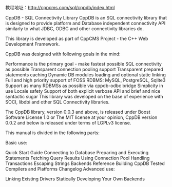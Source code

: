 
教程地址：http://cppcms.com/sql/cppdb/index.html

CppDB - SQL Connectivity Library
CppDB is an SQL connectivity library that is designed to provide platform and Database independent connectivity API similarly to what JDBC, ODBC and other connectivity libraries do.

This library is developed as part of CppCMS Project - the C++ Web Development Framework.

CppDB was designed with following goals in the mind:

Performance is the primary goal - make fastest possible SQL connectivity as possible
Transparent connection pooling support
Transparent prepared statements caching
Dynamic DB modules loading and optional static linking
Full and high priority support of FOSS RDBMS: MySQL, PostgreSQL, Sqlite3
Support as many RDBMSs as possible via cppdb-odbc bridge
Simplicity in use
Locale safety
Support of both explicit verbose API and brief and nice syntactic sugar
This library was developed on the base of experience with SOCI, libdbi and other SQL Connectivity libraries.

The CppDB library, version 0.0.3 and above, is released under Boost Software License 1.0 or The MIT license at your opinion, CppDB version 0.0.2 and below is released under terms of LGPLv3 license.

This manual is divided in the following parts:

Basic use:

Quick Start Guide
Connecting to Database
Preparing and Executing Statements
Fetching Query Results
Using Connection Pool
Handling Transactions
Escaping Strings
Backends Reference
Building CppDB
Tested Compilers and Platforms
Changelog
Advanced use:

Linking Existing Drivers Statically
Developing Your Own Backends
